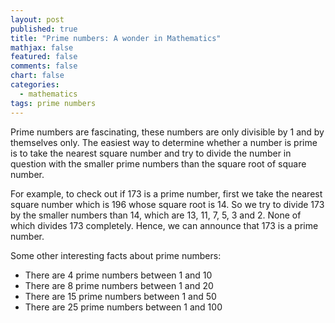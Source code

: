 ```yaml
---
layout: post
published: true
title: "Prime numbers: A wonder in Mathematics"
mathjax: false
featured: false
comments: false
chart: false
categories: 
  - mathematics
tags: prime numbers
---
```


Prime numbers are fascinating, these numbers are only divisible by 1 and by themselves only. The easiest way to determine whether a number is prime is to take the nearest square number and try to divide the number in question with the smaller prime numbers than the square root of square number.

For example, to check out if 173 is a prime number, first we take the nearest square number which is 196 whose square root is 14. So we try to divide 173 by the smaller numbers than 14, which are 13, 11, 7, 5, 3 and 2. None of which divides 173 completely. Hence, we can announce that 173 is a prime number.

Some other interesting facts about prime numbers:

- There are 4 prime numbers between 1 and 10
- There are 8 prime numbers between 1 and 20
- There are 15 prime numbers between 1 and 50
- There are 25 prime numbers between 1 and 100
